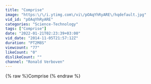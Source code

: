 ```yaml
---
title: "Comprise"
image: "https:\/\/i.ytimg.com\/vi\/pOAqYhRyARE\/hqdefault.jpg"
vid_id: "pOAqYhRyARE"
categories: "Science-Technology"
tags: ["Comprise"]
date: "2022-01-21T02:23:39+03:00"
vid_date: "2014-11-05T21:57:12Z"
duration: "PT2M8S"
viewcount: "77"
likeCount: "0"
dislikeCount: ""
channel: "Ronald Verboven"
---
```

{% raw %}Comprise {% endraw %}
